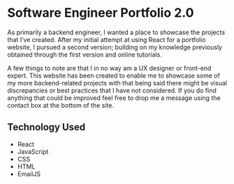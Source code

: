 # Software Engineer Portfolio 2.0
As primarily a backend engineer, I wanted a place to showcase the projects that I’ve created. After my initial attempt at using React for a portfolio website, I pursued a second version; building on my knowledge previously obtained through the first version and online tutorials.

A few things to note are that I in no way am a UX designer or front-end expert. This website has been created to enable me to showcase some of my more backend-related projects with that being said there might be visual discrepancies or best practices that I have not considered. If you do find anything that could be improved feel free to drop me a message using the contact box at the bottom of the site.

## Technology Used
- React
- JavaScript
- CSS
- HTML
- EmailJS

